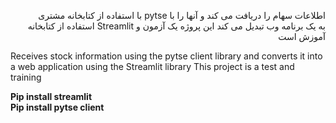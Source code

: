 <p style="text-align:right">
با استفاده از کتابخانه مشتری pytse اطلاعات سهام را دریافت می کند و آنها را با استفاده از کتابخانه Streamlit به یک برنامه وب تبدیل می کند
این پروژه یک آزمون و آموزش است
</p>
Receives stock information using the pytse client library and converts it into a web application using the Streamlit library
This project is a test and training

<b>Pip install streamlit</b>
<br>
<b>Pip install pytse client</b>
